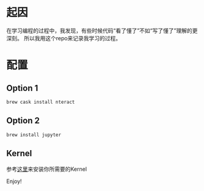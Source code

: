 # 起因

在学习编程的过程中，我发现，有些时候代码“看了懂了”不如“写了懂了”理解的更深刻。
所以我用这个repo来记录我学习的过程。

# 配置

## Option 1

    brew cask install nteract

## Option 2

    brew install jupyter
    

## Kernel

参考[这里](https://github.com/jupyter/jupyter/wiki/Jupyter-kernels)来安装你所需要的Kernel

Enjoy!
